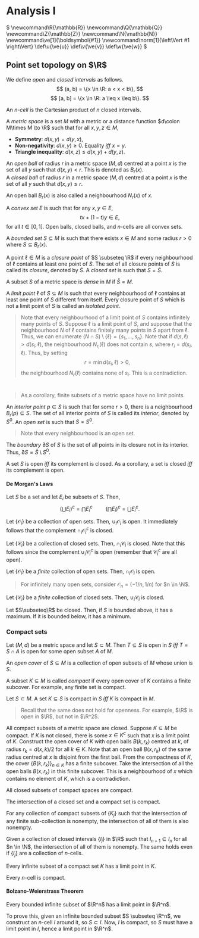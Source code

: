 # Analysis I
$
\newcommand\R{\mathbb{R}}
\newcommand\Q{\mathbb{Q}}
\newcommand\Z{\mathbb{Z}}
\newcommand\N{\mathbb{N}}
\newcommand\ve[1]{\boldsymbol{#1}}
\newcommand\norm[1]{\left\Vert #1 \right\Vert}
\def\u{\ve{u}}
\def\v{\ve{v}}
\def\w{\ve{w}}
$

## Point set topology on $\R$
We define *open* and *closed intervals* as follows.
$$ (a, b) = \{x \in \R: a < x < b\}, $$
$$ [a, b] = \{x \in \R: a \leq x \leq b\}. $$

An *$n$-cell* is the Cartesian product of $n$ closed intervals.

A *metric space* is a set $M$ with a metric or a distance function $d\colon M\times M \to \R$ such that for all $x, y, z \in M$,

- **Symmetry**: $d(x, y) = d(y, x)$,
- **Non-negativity**: $d(x, y) \geq 0$. Equality *iff* $x = y$.
- **Triangle inequality**: $d(x, z) \leq d(x, y) + d(y, z)$.

An *open ball* of radius $r$ in a metric space $(M, d)$ centred at a point $x$ is the set of all $y$ such that $d(x, y) < r$. This is denoted as $B_r(x)$.  
A *closed ball* of radius $r$ in a metric space $(M, d)$ centred at a point $x$ is the set of all $y$ such that $d(x, y) \leq r$.

An open ball $B_r(x)$ is also called a neighbourhood $N_r(x)$ of $x$.

A *convex set* $E$ is such that for any $x, y \in E$,
$$ tx + (1 - t)y \in E, $$
for all $t \in [0, 1]$. Open balls, closed balls, and $n$-cells are all convex sets.

A *bounded set* $S \subseteq M$ is such that there exists $x \in M$ and some radius $r > 0$ where $S \subseteq B_r(x)$.

A point $\ell \in M$ is a *closure point* of $S \subseteq \R$ if every neighbourhood of $\ell$ contains at least one point of $S$. The set of all closure points of $S$ is called its *closure*, denoted by $\bar{S}$.
A *closed set* is such that $S = \bar{S}$.

A subset $S$ of a metric space is *dense* in $M$ if $\bar{S} = M$.

A *limit point* $\ell$ of $S \subseteq M$ is such that every neighbourhood of $\ell$ contains at least one point of $S$ different from itself.
Every closure point of $S$ which is not a limit point of $S$ is called an *isolated point*.

> Note that every neighbourhood of a limit point of $S$ contains infinitely many points of $S$.
> Suppose $\ell$ is a limit point of $S$, and suppose that the neighbourhood $N$ of $\ell$ contains finitely many points in $S$ apart from $\ell$. Thus, we can enumerate $(N\cap S)\setminus\{\ell\} = \{s_1, \dots, s_n\}$. Note that if $d(s, \ell) > d(s_i, \ell)$, the neighbourhood $N_{r_i}(\ell)$ does not contain $s$, where $r_i = d(s_i, \ell)$. Thus, by setting
$$ r = \min d(s_i, \ell) > 0,$$
the neighbourhood $N_r(\ell)$ contains none of $s_i$. This is a contradiction.

# 

>  As a corollary, finite subsets of a metric space have no limit points.  

An *interior point* $p \in S$ is such that for some $r > 0$, there is a neighbourhood $B_r(p) \subseteq S$. The set of all interior points of $S$ is called its *interior*, denoted by $S^0$.
An *open set* is such that $S = S^0$.

> Note that every neighbourhood is an open set.

The *boundary* $\partial S$ of $S$ is the set of all points in its closure not in its interior. Thus, $\partial S = \bar{S} \setminus S^0$.

A set $S$ is open *iff* its complement is closed. As a corollary, a set is closed *iff* its complement is open.

#### De Morgan's Laws
Let $S$ be a set and let $E_i$ be subsets of $S$. Then,
$$ \left(\bigcup E_i \right)^c = \bigcap E_i^c\, \quad\quad \left(\bigcap E_i \right)^c = \bigcup E_i^c. $$

Let $\{\mathcal{O}_i\}$ be a collection of open sets. Then, $\cup_i \mathcal{O}_i$ is open.
It immediately follows that the complement $\cap_i \mathcal{O}_i^c$ is closed.

Let $\{\mathcal{C}_i\}$ be a collection of closed sets. Then, $\cap_i \mathcal{C}_i$ is closed. Note that this follows since the complement $\cup_i \mathcal{C}_i^c$ is open (remember that $\mathcal{C}_i^c$ are all open).

Let $\{\mathcal{O}_i\}$ be a *finite* collection of open sets. Then, $\cap_i \mathcal{O}_i$ is open.

> For infinitely many open sets, consider $\mathcal{O}_n = (-1/n, 1/n)$ for $n \in \N$.

Let $\{\mathcal{C}_i\}$ be a *finite* collection of closed sets. Then, $\cup_i \mathcal{C}_i$ is closed.

Let $S\subseteq\R$ be closed. Then, if $S$ is bounded above, it has a maximum. If it is bounded below, it has a minimum.

### Compact sets
Let $(M, d)$ be a metric space and let $S \subset M$. Then $T \subseteq S$ is open in $S$ *iff* $T = S \cap A$ is open for some open subset $A$ of $M$.

An *open cover* of $S \subseteq M$ is a collection of open subsets of $M$ whose union is $S$.

A subset $K \subseteq M$ is called *compact* if every open cover of $K$ contains a finite subcover. For example, any finite set is compact.

Let $S \subset M$. A set $K \subseteq S$ is compact in $S$ *iff* $K$ is compact in $M$.

> Recall that the same does not hold for openness. For example, $\R$ is open in $\R$, but not in $\R^2$.

All compact subsets of a metric space are closed. Suppose $K \subseteq M$ be compact. If $K$ is not closed, there is some $x \in K^c$ such that $x$ is a limit point of $K$. Construct the open cover of $K$ with open balls $B(k, r_k)$ centred at $k$, of radius $r_k = d(x, k)/2$ for all $k \in K$. Note that an open ball $B(x, r_k)$ of the same radius centred at $x$ is disjoint from the first ball. From the compactness of $K$, the cover $\{B(k, r_k)\}_{n \in K}$ has a finite subcover. Take the intersection of all the open balls $B(x, r_k)$ in this finite subcover. This is a neighbourhood of $x$ which contains no element of $K$, which is a contradiction.

All closed subsets of compact spaces are compact.

The intersection of a closed set and a compact set is compact.

For any collection of compact subsets of $\{K_j\}$ such that the intersection of any finite sub-collection is nonempty, the intersection of all of them is also nonempty.

Given a collection of closed intervals $\{I_j\}$ in $\R$ such that $I_{n + 1} \subseteq I_n$ for all $n \in \N$, the intersection of all of them is nonempty. The same holds even if $\{I_j\}$ are a collection of $n$-cells.

Every infinite subset of a compact set $K$ has a limit point in $K$.

Every $n$-cell is compact.

#### Bolzano-Weierstrass Theorem
Every bounded infinite subset of $\R^n$ has a limit point in $\R^n$.

To prove this, given an infinite bounded subset $S \subseteq \R^n$, we construct an $n$-cell $I$ around it, so $S \subset I$. Now, $I$ is compact, so $S$ must have a limit point in $I$, hence a limit point in $\R^n$.
